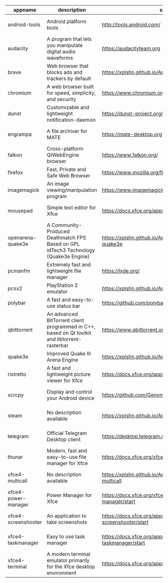 | appname | description | site | download | version |
| ------- | ----------- | ---- | -------- | ------- |
| android-tools | Android platform tools | http://tools.android.com/ | https://github.com/xplshn/AppBundleHUB/releases/download/v92-20250601055508/android-tools-01_06_2025-xplshn.dwfs.AppBundle | v92-20250601055508 |
| audacity | A program that lets you manipulate digital audio waveforms | https://audacityteam.org | https://github.com/xplshn/AppBundleHUB/releases/download/v92-20250601055508/audacity-01_06_2025-xplshn.dwfs.AppBundle | v92-20250601055508 |
| brave | Web browser that blocks ads and trackers by default | https://xplshn.github.io/AppBundleHUB#brave | https://github.com/xplshn/AppBundleHUB/releases/download/v92-20250601055508/brave-01_06_2025-xplshn.dwfs.AppBundle | v92-20250601055508 |
| chromium | A web browser built for speed, simplicity, and security | https://www.chromium.org/Home | https://github.com/xplshn/AppBundleHUB/releases/download/v92-20250601055508/chromium-01_06_2025-xplshn.dwfs.AppBundle | v92-20250601055508 |
| dunst | Customizable and lightweight notification-daemon | https://dunst-project.org/ | https://github.com/xplshn/AppBundleHUB/releases/download/v92-20250601055508/dunst-01_06_2025-xplshn.dwfs.AppBundle | v92-20250601055508 |
| engrampa | A file archiver for MATE | https://mate-desktop.org | https://github.com/xplshn/AppBundleHUB/releases/download/v92-20250601055508/engrampa-01_06_2025-xplshn.dwfs.AppBundle | v92-20250601055508 |
| falkon | Cross-platform QtWebEngine browser | https://www.falkon.org/ | https://github.com/xplshn/AppBundleHUB/releases/download/v92-20250601055508/falkon-01_06_2025-xplshn.dwfs.AppBundle | v92-20250601055508 |
| firefox | Fast, Private and Safe Web Browser | https://www.mozilla.org/firefox/ | https://github.com/xplshn/AppBundleHUB/releases/download/v92-20250601055508/firefox-01_06_2025-xplshn.dwfs.AppBundle | v92-20250601055508 |
| imagemagick | An image viewing/manipulation program | https://www.imagemagick.org/ | https://github.com/xplshn/AppBundleHUB/releases/download/v92-20250601055508/imageMagick-01_06_2025-xplshn.dwfs.AppBundle | v92-20250601055508 |
| mousepad | Simple text editor for Xfce | https://docs.xfce.org/apps/mousepad/start | https://github.com/xplshn/AppBundleHUB/releases/download/v92-20250601055508/mousepad-01_06_2025-xplshn.dwfs.AppBundle | v92-20250601055508 |
| openarena-quake3e | A Community-Produced Deathmatch FPS Based on GPL idTech3 Technology (Quake3e Engine) | https://xplshn.github.io/AppBundleHUB#openarena-quake3e | https://github.com/xplshn/AppBundleHUB/releases/download/v92-20250601055508/openarena-quake3e.dwfs.AppBundle | v92-20250601055508 |
| pcmanfm | Extremely fast and lightweight file manager | https://lxde.org/ | https://github.com/xplshn/AppBundleHUB/releases/download/v92-20250601055508/pcmanfm-01_06_2025-xplshn.dwfs.AppBundle | v92-20250601055508 |
| pcsx2 | PlayStation 2 emulator | https://xplshn.github.io/AppBundleHUB#pcsx2 | https://github.com/xplshn/AppBundleHUB/releases/download/v92-20250601055508/pcsx2-01_06_2025-xplshn.dwfs.AppBundle | v92-20250601055508 |
| polybar | A fast and easy-to-use status bar | https://github.com/polybar/polybar | https://github.com/xplshn/AppBundleHUB/releases/download/v92-20250601055508/polybar-01_06_2025-xplshn.dwfs.AppBundle | v92-20250601055508 |
| qbittorrent | An advanced BitTorrent client programmed in C++, based on Qt toolkit and libtorrent-rasterbar | https://www.qbittorrent.org | https://github.com/xplshn/AppBundleHUB/releases/download/v92-20250601055508/qbittorrent-01_06_2025-xplshn.dwfs.AppBundle | v92-20250601055508 |
| quake3e | Improved Quake III Arena Engine | https://xplshn.github.io/AppBundleHUB#quake3e | https://github.com/xplshn/AppBundleHUB/releases/download/v92-20250601055508/quake3e.dwfs.AppBundle | v92-20250601055508 |
| ristretto | A fast and lightweight picture viewer for Xfce | https://docs.xfce.org/apps/ristretto/start | https://github.com/xplshn/AppBundleHUB/releases/download/v92-20250601055508/ristretto-01_06_2025-xplshn.dwfs.AppBundle | v92-20250601055508 |
| scrcpy | Display and control your Android device | https://github.com/Genymobile/scrcpy | https://github.com/xplshn/AppBundleHUB/releases/download/v92-20250601055508/scrcpy-01_06_2025-xplshn.AppDir.dwfs.AppBundle | v92-20250601055508 |
| steam | No description available | https://xplshn.github.io/AppBundleHUB#steam | https://github.com/xplshn/AppBundleHUB/releases/download/v92-20250601055508/Steam-1.0.0.82-2-anylinux-x86_64.sqfs.AppBundle | v92-20250601055508 |
| telegram | Official Telegram Desktop client | https://desktop.telegram.org/ | https://github.com/xplshn/AppBundleHUB/releases/download/v92-20250601055508/telegram-01_06_2025-xplshn.dwfs.AppBundle | v92-20250601055508 |
| thunar | Modern, fast and easy-to-use file manager for Xfce | https://docs.xfce.org/xfce/thunar/start | https://github.com/xplshn/AppBundleHUB/releases/download/v92-20250601055508/thunar-01_06_2025-xplshn.dwfs.AppBundle | v92-20250601055508 |
| xfce4-multicall | No description available | https://xplshn.github.io/AppBundleHUB#xfce4-multicall | https://github.com/xplshn/AppBundleHUB/releases/download/v92-20250601055508/xfce4-multicall-01_06_2025-xplshn.AppDir.dwfs.AppBundle | v92-20250601055508 |
| xfce4-power-manager | Power Manager for Xfce | https://docs.xfce.org/xfce/xfce4-power-manager/start | https://github.com/xplshn/AppBundleHUB/releases/download/v92-20250601055508/xfce4-power-manager-01_06_2025-xplshn.dwfs.AppBundle | v92-20250601055508 |
| xfce4-screenshooter | An application to take screenshots | https://docs.xfce.org/apps/xfce4-screenshooter/start | https://github.com/xplshn/AppBundleHUB/releases/download/v92-20250601055508/xfce4-screenshooter-01_06_2025-xplshn.dwfs.AppBundle | v92-20250601055508 |
| xfce4-taskmanager | Easy to use task manager | https://docs.xfce.org/apps/xfce4-taskmanager/start | https://github.com/xplshn/AppBundleHUB/releases/download/v92-20250601055508/xfce4-taskmanager-01_06_2025-xplshn.dwfs.AppBundle | v92-20250601055508 |
| xfce4-terminal | A modern terminal emulator primarily for the Xfce desktop environment | https://docs.xfce.org/apps/terminal/start | https://github.com/xplshn/AppBundleHUB/releases/download/v92-20250601055508/xfce4-terminal-01_06_2025-xplshn.dwfs.AppBundle | v92-20250601055508 |
